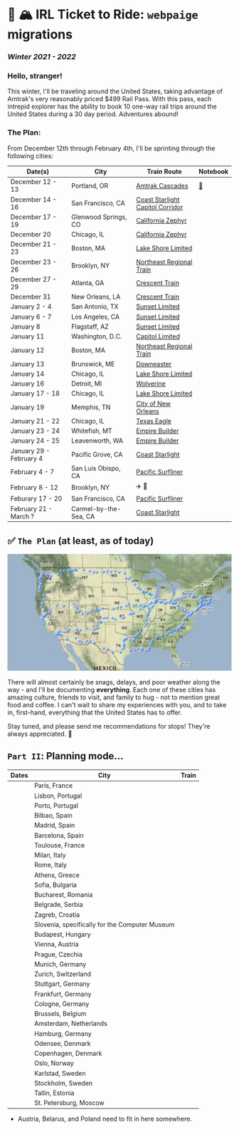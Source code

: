 # 🚂 🏔 IRL Ticket to Ride: `webpaige` migrations
### _Winter 2021 - 2022_

### Hello, stranger!

This winter, I'll be traveling around the United States, taking advantage of Amtrak's very reasonably priced $499 Rail Pass. With this pass, each intrepid explorer has the ability to book 10 one-way rail trips around the United States during a 30 day period. Adventures abound!

### The Plan:

From December 12th through February 4th, I'll be sprinting through the following cities:

| Date(s) | City | Train Route | Notebook | 
| --- | --- | --- | --- | 
| December 12 - 13 | Portland, OR | [Amtrak Cascades](https://www.amtrak.com/cascades-train) | [📔](https://colab.research.google.com/drive/14Qkodi4j7Cn9jnqRBuvIev8WMcIO92X_?usp=sharing) |
| December 14 - 16 | San Francisco, CA | [Coast Starlight](https://www.amtrak.com/coast-starlight-train) <br> [Capitol Corridor](https://en.wikipedia.org/wiki/Capitol_Corridor)| |
| December 17 - 19 | Glenwood Springs, CO | [California Zephyr](https://www.amtrak.com/california-zephyr-train) | |
| December 20 | Chicago, IL | [California Zephyr](https://www.amtrak.com/california-zephyr-train) | |
| December 21 - 23 | Boston, MA | [Lake Shore Limited](https://www.amtrak.com/lake-shore-limited-train) | |
| December 23 - 26 | Brooklyn, NY | [Northeast Regional Train](https://www.amtrak.com/northeast-regional-train) |
| December 27 - 29 | Atlanta, GA | [Crescent Train](https://www.amtrak.com/crescent-train) |
| December 31 | New Orleans, LA | [Crescent Train](https://www.amtrak.com/crescent-train) |
| January 2 - 4 | San Antonio, TX | [Sunset Limited](https://www.amtrak.com/sunset-limited-train)  |
| January 6 - 7 | Los Angeles, CA | [Sunset Limited](https://www.amtrak.com/sunset-limited-train)  |
| January 8 | Flagstaff, AZ | [Sunset Limited](https://www.amtrak.com/sunset-limited-train)  |
| January 11 | Washington, D.C. | [Capitol Limited](https://www.amtrak.com/capitol-limited-train) |
| January 12 | Boston, MA | [Northeast Regional Train](https://www.amtrak.com/northeast-regional-train) |
| January 13 | Brunswick, ME | [Downeaster](https://www.amtrak.com/downeaster-train) | 
| January 14 | Chicago, IL | [Lake Shore Limited](https://www.amtrak.com/lake-shore-limited-train) | 
| January 16 | Detroit, MI | [Wolverine](https://www.amtrak.com/michigan-services-train) |
| January 17 - 18 | Chicago, IL | [Lake Shore Limited](https://www.amtrak.com/lake-shore-limited-train) |
| January 19 | Memphis, TN | [City of New Orleans](https://www.amtrak.com/city-of-new-orleans-train) |
| January 21 - 22 | Chicago, IL | [Texas Eagle](https://www.amtrak.com/texas-eagle-train) | 
| January 23 - 24 | Whitefish, MT | [Empire Builder](https://www.amtrak.com/empire-builder-train) |
| January 24 - 25 | Leavenworth, WA | [Empire Builder](https://www.amtrak.com/empire-builder-train) |
| January 29 - February 4 | Pacific Grove, CA | [Coast Starlight](https://www.amtrak.com/coast-starlight-train) |
| February 4 - 7 | San Luis Obispo, CA | [Pacific Surfliner](https://www.amtrak.com/pacific-surfliner-train) |
| February 8 - 12 | Brooklyn, NY | ✈️ 🤗 |
| Feburary 17 - 20 | San Francisco, CA | [Pacific Surfliner](https://www.amtrak.com/pacific-surfliner-train) |
| February 21 - March ? | Carmel-by-the-Sea, CA | [Coast Starlight](https://www.amtrak.com/coast-starlight-train) | 

## ✅ `The Plan` (at least, as of today)

![](https://raw.githubusercontent.com/dynamicwebpaige/IRL-ticket-to-ride/main/plots/Screen%20Shot%202021-12-18%20at%207.10.27%20PM.png)

There will almost certainly be snags, delays, and poor weather along the way - and I'll be documenting **everything**. Each one of these cities has amazing culture, friends to visit, and family to hug - not to mention great food and coffee. I can't wait to share my experiences with you, and to take in, first-hand, everything that the United States has to offer.

Stay tuned, and please send me recommendations for stops! They're always appreciated. 🤗

## `Part II`: Planning mode...

| Dates | City | Train |
| --- | --- | --- |
| | Paris, France | |
| | Lisbon, Portugal | |
| | Porto, Portugal | |
| | Bilbao, Spain | |
| | Madrid, Spain | |
| | Barcelona, Spain | |
| | Toulouse, France | | 
| | Milan, Italy | |
| | Rome, Italy | |
| | Athens, Greece | |
| | Sofia, Bulgaria | |
| | Bucharest, Romania | |
| | Belgrade, Serbia | |
| | Zagreb, Croatia | | 
| | Slovenia, specifically for the Computer Museum | |
| | Budapest, Hungary | |
| | Vienna, Austria | |
| | Prague, Czechia | |
| | Munich, Germany | | 
| | Zurich, Switzerland | |
| | Stuttgart, Germany | |
| | Frankfurt, Germany | |
| | Cologne, Germany | | 
| | Brussels, Belgium | |
| | Amsterdam, Netherlands | |
| | Hamburg, Germany | |
| | Odensee, Denmark | | 
| | Copenhagen, Denmark | |
| | Oslo, Norway | |
| | Karlstad, Sweden | |
| | Stockholm, Sweden | |
| | Tallin, Estonia | |
| | St. Petersburg, Moscow | | 

* Austria, Belarus, and Poland need to fit in here somewhere.
